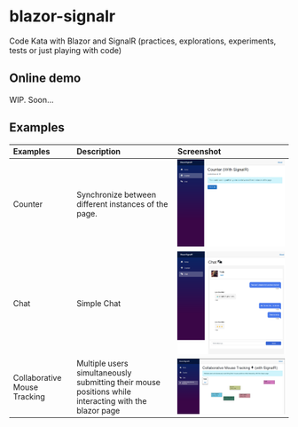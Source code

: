 # blazor-signalr
Code Kata with Blazor and SignalR (practices, explorations, experiments, tests or just playing with code)

## Online demo
WIP. Soon...

## Examples
|Examples   | Description |Screenshot   |
|:----|:----|:----| 
|Counter   |  Synchronize between different instances of the page. |![Counter Blazor SignalR](https://raw.githubusercontent.com/fernandezja/blazor-signalr/master/assets/fernandezja-blazor-signalr-counter.webp) |
|Chat		| Simple Chat | ![Chat Blazor SignalR](https://raw.githubusercontent.com/fernandezja/blazor-signalr/master/assets/fernandezja-blazor-signalr-chat.webp)  |
|Collaborative Mouse Tracking | Multiple users simultaneously submitting their mouse positions while interacting with the blazor page  | ![Collaborative Mouse Tracking Blazor SignalR](https://raw.githubusercontent.com/fernandezja/blazor-signalr/master/assets/fernandezja-blazor-signalr-collaborative-mouse-tracking.webp)    |



 

